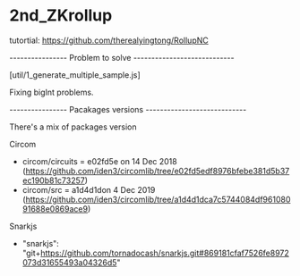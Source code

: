 # 2nd_ZKrollup

tutortial: https://github.com/therealyingtong/RollupNC


---------------- Problem to solve ----------------------------

[util/1_generate_multiple_sample.js]

Fixing bigInt problems. 

---------------- Pacakages versions ----------------------------

There's a mix of packages version

Circom

- circom/circuits = e02fd5e on 14 Dec 2018 (https://github.com/iden3/circomlib/tree/e02fd5edf8976bfebe381d5b37ec190b81c73257)
- circom/src = a1d4d1don 4 Dec 2019 (https://github.com/iden3/circomlib/tree/a1d4d1dca7c5744084df96108091688e0869ace9)

Snarkjs 
- "snarkjs": "git+https://github.com/tornadocash/snarkjs.git#869181cfaf7526fe8972073d31655493a04326d5"
